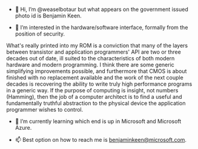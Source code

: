 - 👋 Hi, I’m @weaselbotaur but what appears on the government issued photo id is Benjamin Keen.
  
- 👀 I’m interested in the hardware/software interface, formally from the position of security.

What's really printed into my ROM is a conviction that many
of the layers between transistor and application programmers' API are two or three decades out of date, ill suited to the characteristics of both modern
hardware and modern programming.  I think there are some generic simplifying improvements possible, and furthermore that CMOS is about finished with no
replacement available and the work of the next couple decades is recovering the ability to write truly high performance programs in a generic way.
If the purpose of computing is insight, not numbers (Hamming), then the job of a computer architect is to find a useful and fundamentally truthful
abstraction to the physical device the application programmer wishes to control.

- 🌱 I’m currently learning which end is up in Microsoft and Microsoft Azure.
  
- 📫 Best option on how to reach me is benjaminkeen@microsoft.com.

<!---
weaselbotaur/weaselbotaur is a ✨ special ✨ repository because its `README.md` (this file) appears on your GitHub profile.
You can click the Preview link to take a look at your changes.
--->
